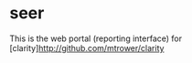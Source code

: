 # seer

This is the web portal (reporting interface) for
[clarity]http://github.com/mtrower/clarity
